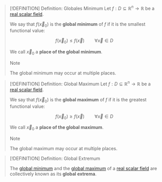 >[!DEFINITION] Definition: Globales Minimum
>Let $f: D\subseteq\mathbb{R}^n\to\mathbb{R}$ be a [real scalar field](../Real%20Scalar%20Field.md).
>
>We say that $f(\vec{x}_0)$ is the **global minimum** of $f$ if it is the smallest functional value:
>
>$$f(\vec{x}_0)\le f(\vec{x}) \qquad \forall\vec{x}\in D$$
>
>We call $\vec{x}_0$ a **place of the global minimum**.
>
>>[!NOTE]
>>
>>The global minimum may occur at multiple places.
>>
>

>[!DEFINITION] Definition: Global Maximum
>Let $f: D\subseteq\mathbb{R}^n\to\mathbb{R}$ be a [real scalar field](../Real%20Scalar%20Field.md).
>
>We say that $f(\vec{x}_0)$ is the **global maximum** of $f$ if it is the greatest functional value:
>
>$$f(\vec{x}_0) \ge f(\vec{x}) \qquad \forall\vec{x}\in D$$
>
>We call $\vec{x}_0$ a **place of the global maximum**.
>
>>[!NOTE]
>>
>>The global maximum may occur at multiple places.
>>
>

>[!DEFINITION] Definition: Global Extremum
>
>The [global minimum](Global%20Extrema.md) and the [global maximum](Global%20Extrema.md) of a [real scalar field](../Real%20Scalar%20Field.md) are collectively known as its **global extrema**.
>
